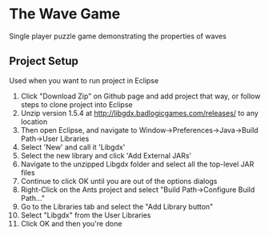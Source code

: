 # The Wave Game
Single player puzzle game demonstrating the properties of waves

## Project Setup
Used when you want to run project in Eclipse
1. Click "Download Zip" on Github page and add project that way, or follow steps to clone project into Eclipse
1. Unzip version 1.5.4 at http://libgdx.badlogicgames.com/releases/ to any location
2. Then open Eclipse, and navigate to Window->Preferences->Java->Build Path->User Libraries
3. Select 'New' and call it 'Libgdx'
4. Select the new library and click 'Add External JARs'
5. Navigate to the unzipped Libgdx folder and select all the top-level JAR files
6. Continue to click OK until you are out of the options dialogs
7. Right-Click on the Ants project and select "Build Path->Configure Build Path..."
8. Go to the Libraries tab and select the "Add Library button"
9. Select "Libgdx" from the User Libraries
10. Click OK and then you're done

